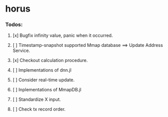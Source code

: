 # horus

### Todos:

1. [x] Bugfix infinity value, panic when it occurred.
3. [ ] Timestamp-snapshot supported Mmap database ==> Update Address Service.
5. [x] Checkout calculation procedure.
7. [ ] Implementations of dnn.jl
9. [ ] Consider real-time update.
11. [ ] Inplementations of MmapDB.jl

13. [ ] Standardize X input.


19. [ ] Check tx record order.





